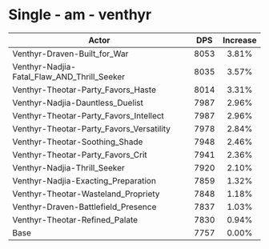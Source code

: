 # Single - am - venthyr
| Actor | DPS | Increase |
|---|:---:|:---:|
|Venthyr-Draven-Built_for_War|8053|3.81%|
|Venthyr-Nadjia-Fatal_Flaw_AND_Thrill_Seeker|8035|3.57%|
|Venthyr-Theotar-Party_Favors_Haste|8014|3.31%|
|Venthyr-Nadjia-Dauntless_Duelist|7987|2.96%|
|Venthyr-Theotar-Party_Favors_Intellect|7987|2.96%|
|Venthyr-Theotar-Party_Favors_Versatility|7978|2.84%|
|Venthyr-Theotar-Soothing_Shade|7948|2.46%|
|Venthyr-Theotar-Party_Favors_Crit|7941|2.36%|
|Venthyr-Nadjia-Thrill_Seeker|7920|2.10%|
|Venthyr-Nadjia-Exacting_Preparation|7859|1.32%|
|Venthyr-Theotar-Wasteland_Propriety|7848|1.18%|
|Venthyr-Draven-Battlefield_Presence|7837|1.03%|
|Venthyr-Theotar-Refined_Palate|7830|0.94%|
|Base|7757|0.00%|
